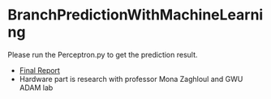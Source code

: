# BranchPredictionWithMachineLearning
Please run the Perceptron.py to get the prediction result.
* [Final Report](https://github.com/unlimitediw/BranchPredictionWithMachineLearning/blob/master/Group%208%20Final%20paper.pdf)
* Hardware part is research with professor Mona Zaghloul and GWU ADAM lab
